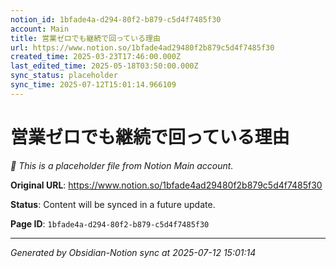 ```yaml
---
notion_id: 1bfade4a-d294-80f2-b879-c5d4f7485f30
account: Main
title: 営業ゼロでも継続で回っている理由
url: https://www.notion.so/1bfade4ad29480f2b879c5d4f7485f30
created_time: 2025-03-23T17:46:00.000Z
last_edited_time: 2025-05-18T03:50:00.000Z
sync_status: placeholder
sync_time: 2025-07-12T15:01:14.966109
---
```


# 営業ゼロでも継続で回っている理由

*🔄 This is a placeholder file from Notion Main account.*

**Original URL**: https://www.notion.so/1bfade4ad29480f2b879c5d4f7485f30

**Status**: Content will be synced in a future update.

**Page ID**: `1bfade4a-d294-80f2-b879-c5d4f7485f30`

---

*Generated by Obsidian-Notion sync at 2025-07-12 15:01:14*
